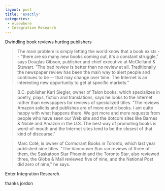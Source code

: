 ```yaml
---
layout: post
title: 'exactly'
categories:
 - elsewhere
 - Integration Research
---
```


<a class="dead" title="dead link">Dwindling book reviews hurting publishers</a>

>The main problem is simply letting the world know that a book exists -- "there are so many new books coming out, it's a constant struggle," says Douglas Gibson, publisher and chief executive at McClelland &amp; Stewart. "The bad review is better than no review at all. Traditionally the newspaper review has been the main way to alert people and continues to be -- that may change over time. The Internet is an interesting new opportunity to get at specific markets."

> B.C. publisher Karl Siegler, owner of Talon books, which specializes in poetry, plays, fiction and translations, says he looks to the Internet rather than newspapers for reviews of specialized titles. "The reviews Amazon solicits and publishes are of more exotic books. I am quite happy with what happens there. We get more and more requests from people who have seen our Web site and the dotcom sites like Barnes & Noble and Amazon in the U.S. The best way of promoting books is word-of-mouth and the Internet sites tend to be the closest of that kind of discourse."

> Marc Cot&eacute;, is owner of Cormorant Books in Toronto, which last year published nine titles. "The Vancouver Sun ran reviews of three of them, the Saskatoon Star Phoenix and the Toronto Star, also reviewed three, the Globe &amp; Mail reviewed five of nine, and the National Post did zero of nine," he says.

Enter Integration Research.

thanks jordon
